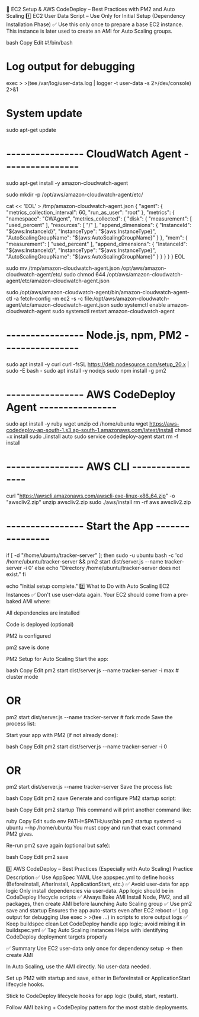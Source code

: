 📘 EC2 Setup & AWS CodeDeploy – Best Practices with PM2 and Auto Scaling
1️⃣ EC2 User Data Script – Use Only for Initial Setup (Dependency Installation Phase)
✅ Use this only once to prepare a base EC2 instance. This instance is later used to create an AMI for Auto Scaling groups.

bash
Copy
Edit
#!/bin/bash

# Log output for debugging
exec > >(tee /var/log/user-data.log | logger -t user-data -s 2>/dev/console) 2>&1

# System update
sudo apt-get update

# ---------------- CloudWatch Agent ----------------
sudo apt-get install -y amazon-cloudwatch-agent

sudo mkdir -p /opt/aws/amazon-cloudwatch-agent/etc/

cat << 'EOL' > /tmp/amazon-cloudwatch-agent.json
{
  "agent": {
    "metrics_collection_interval": 60,
    "run_as_user": "root"
  },
  "metrics": {
    "namespace": "CWAgent",
    "metrics_collected": {
      "disk": {
        "measurement": [ "used_percent" ],
        "resources": [ "/" ],
        "append_dimensions": {
          "InstanceId": "${aws:InstanceId}",
          "InstanceType": "${aws:InstanceType}",
          "AutoScalingGroupName": "${aws:AutoScalingGroupName}"
        }
      },
      "mem": {
        "measurement": [ "used_percent" ],
        "append_dimensions": {
          "InstanceId": "${aws:InstanceId}",
          "InstanceType": "${aws:InstanceType}",
          "AutoScalingGroupName": "${aws:AutoScalingGroupName}"
        }
      }
    }
  }
}
EOL

sudo mv /tmp/amazon-cloudwatch-agent.json /opt/aws/amazon-cloudwatch-agent/etc/
sudo chmod 644 /opt/aws/amazon-cloudwatch-agent/etc/amazon-cloudwatch-agent.json

sudo /opt/aws/amazon-cloudwatch-agent/bin/amazon-cloudwatch-agent-ctl -a fetch-config -m ec2 -s -c file:/opt/aws/amazon-cloudwatch-agent/etc/amazon-cloudwatch-agent.json
sudo systemctl enable amazon-cloudwatch-agent
sudo systemctl restart amazon-cloudwatch-agent

# ---------------- Node.js, npm, PM2 ----------------
sudo apt install -y curl
curl -fsSL https://deb.nodesource.com/setup_20.x | sudo -E bash -
sudo apt install -y nodejs
sudo npm install -g pm2

# ---------------- AWS CodeDeploy Agent ----------------
sudo apt install -y ruby wget unzip
cd /home/ubuntu
wget https://aws-codedeploy-ap-south-1.s3.ap-south-1.amazonaws.com/latest/install
chmod +x install
sudo ./install auto
sudo service codedeploy-agent start
rm -f install

# ---------------- AWS CLI ----------------
curl "https://awscli.amazonaws.com/awscli-exe-linux-x86_64.zip" -o "awscliv2.zip"
unzip awscliv2.zip
sudo ./aws/install
rm -rf aws awscliv2.zip

# ---------------- Start the App ----------------
if [ -d "/home/ubuntu/tracker-server" ]; then
  sudo -u ubuntu bash -c 'cd /home/ubuntu/tracker-server && pm2 start dist/server.js --name tracker-server -i 0'
else
  echo "Directory /home/ubuntu/tracker-server does not exist."
fi

echo "Initial setup complete."
2️⃣ What to Do with Auto Scaling EC2 Instances
✅ Don't use user-data again. Your EC2 should come from a pre-baked AMI where:

All dependencies are installed

Code is deployed (optional)

PM2 is configured

pm2 save is done

PM2 Setup for Auto Scaling
Start the app:

bash
Copy
Edit
pm2 start dist/server.js --name tracker-server -i max     # cluster mode
# OR
pm2 start dist/server.js --name tracker-server            # fork mode
Save the process list:

Start your app with PM2 (if not already done):

bash
Copy
Edit
pm2 start dist/server.js --name tracker-server -i 0
# OR
pm2 start dist/server.js --name tracker-server
Save the process list:

bash
Copy
Edit
pm2 save
Generate and configure PM2 startup script:

bash
Copy
Edit
pm2 startup
This command will print another command like:

ruby
Copy
Edit
sudo env PATH=$PATH:/usr/bin pm2 startup systemd -u ubuntu --hp /home/ubuntu
You must copy and run that exact command PM2 gives.

Re-run pm2 save again (optional but safe):

bash
Copy
Edit
pm2 save


3️⃣ AWS CodeDeploy – Best Practices (Especially with Auto Scaling)
Practice	Description
✅ Use AppSpec YAML	Use appspec.yml to define hooks (BeforeInstall, AfterInstall, ApplicationStart, etc.)
✅ Avoid user-data for app logic	Only install dependencies via user-data. App logic should be in CodeDeploy lifecycle scripts
✅ Always Bake AMI	Install Node, PM2, and all packages, then create AMI before launching Auto Scaling group
✅ Use pm2 save and startup	Ensures the app auto-starts even after EC2 reboot
✅ Log output for debugging	Use exec > >(tee ...) in scripts to store output logs
✅ Keep buildspec clean	Let CodeDeploy handle app logic; avoid mixing it in buildspec.yml
✅ Tag Auto Scaling instances	Helps with identifying CodeDeploy deployment targets properly

✅ Summary
Use EC2 user-data only once for dependency setup → then create AMI

In Auto Scaling, use the AMI directly. No user-data needed.

Set up PM2 with startup and save, either in BeforeInstall or ApplicationStart lifecycle hooks.

Stick to CodeDeploy lifecycle hooks for app logic (build, start, restart).

Follow AMI baking + CodeDeploy pattern for the most stable deployments.